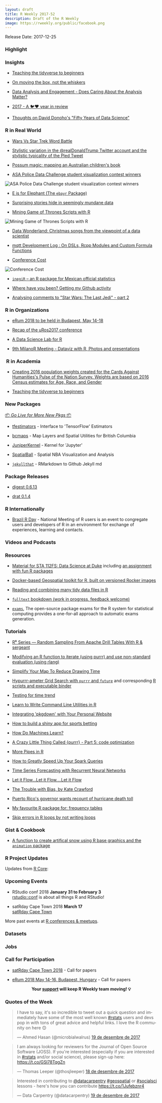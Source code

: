 ```yaml
---
layout: draft
title: R Weekly 2017-52
description: Draft of the R Weekly
image: https://rweekly.org/public/facebook.png
---
```


Release Date: 2017-12-25

###  Highlight



### Insights

+ [Teaching the tidyverse to beginners](http://www.brodrigues.co/blog/2017-12-17-teaching_tidyverse/)

+ [On moving the box, not the whiskers](http://rex-analytics.com/moving-box-not-whiskers/)

+ [Data Analysis and Engagement - Does Caring About the Analysis Matter?](https://simplystatistics.org/2017/12/18/data-analysis-and-engagement-does-caring-matter/)

+ [2017 - A 🐦❤️ year in review](https://maraaverick.rbind.io/2017/12/2017-a-year-in-review/)

+ [Thoughts on David Donoho's "Fifty Years of Data Science"](https://simplystatistics.org/2017/12/20/thoughts-on-david-donoho-s-fifty-years-of-data-science/)


### R in Real World

+ [Wars Vs Star Trek Word Battle](https://kkulma.github.io/2017-12-16-star-wars-vs-star-trek-word-battle/)

+ [Stylistic variation in the @realDonaldTrump Twitter account and the stylistic typicality of the Pled Tweet](http://rpubs.com/jwgrieve/340342)

+ [Possum magic: mapping an Australian children's book](http://www.masalmon.eu/2017/12/16/possummagic/)

+ [ASA Police Data Challenge student visualization contest winners](http://blog.revolutionanalytics.com/2017/12/police-data-challenge.html)

![ASA Police Data Challenge student visualization contest winners](https://revolution-computing.typepad.com/.a/6a010534b1db25970b01b7c93c52ab970b-800wi)

+ [E is for Elephant (The `ebayr` Package)](http://giorasimchoni.com/2017/12/19/2017-12-19-e-is-for-elephant-the-ebayr-package/)

+ [Surprising stories hide in seemingly mundane data](https://thinkr.biz/2017/12/20/geospatial/)

+ [Mining Game of Thrones Scripts with R](https://www.gokhanciflikli.com/post/game-of-thrones/)

![Mining Game of Thrones Scripts with R](https://image.ibb.co/fWZSx6/westeros.png)

+ [Data Wonderland: Christmas songs from the viewpoint of a data scientist](https://blog.eoda.de/2017/12/19/data-wonderland-christmas-songs-from-the-viewpoint-of-a-data-scientist/)

+ [mqtt Development Log : On DSLs, Rcpp Modules and Custom Formula Functions](https://rud.is/b/2017/12/17/mqtt-development-log-on-dsls-rcpp-modules-and-custom-formula-functions/)

+ [Conference Cost](http://blog.jumpingrivers.com/posts/2017/conference_cost_2017/)

![Conference Cost](http://blog.jumpingrivers.com/posts/2017/2017-17-12-conference_cost_files/figure-html/conf-cost-1.svg)

+ [`inegiR` – an R package for Mexican official statistics](https://www.r-bloggers.com/inegir-an-r-package-for-mexican-official-statistics/)

+ [Where have you been? Getting my Github activity](http://www.masalmon.eu/2017/12/21/wherehaveyoubeen/)

+ [Analysing comments to "Star Wars: The Last Jedi" - part 2](https://johannesfriedrich.github.io/2017-12-21-SWU-Analysis-wordcloud/)

###  R in Organizations


+ [eRum 2018 to be held in Budapest, May 14-18](http://blog.revolutionanalytics.com/2017/12/erum-2018.html)

+ [Recap of the uRos2017 conference](https://www.r-consortium.org/uncategorized/2017/12/20/recap-uros2017-conference)

+ [A Data Science Lab for R](https://rviews.rstudio.com/2017/12/20/rstudio-server-quick-start/)

+ [9th MilanoR Meeting - Dataviz with R, Photos and presentations](http://www.milanor.net/blog/9th-milanor-dataviz-presentations-photos/)

###  R in Academia

+ [Creating 2016 population weights created for the Cards Against Humanities's Pulse of the Nation Survey. Weights are based on 2016 Census estimates for Age, Race, and Gender](https://github.com/Adamishere/CAH_Weighting)

+ [Teaching the tidyverse to beginners](http://www.brodrigues.co/blog/2017-12-17-teaching_tidyverse/)

###  New Packages

<p class="added-hostname"><a href="https://rweekly.org/live" target="_blank" class="externalLink">📦 <i>Go Live for More New Pkgs</i> 📦</a></p>

+ [tfestimators](https://cran.r-project.org/web/packages/tfestimators/index.html) - Interface to 'TensorFlow' Estimators

+ [bcmaps](https://cloud.r-project.org/web/packages/bcmaps/index.html) - Map Layers and Spatial Utilities for British Columbia

+ [JuniperKernel](https://cloud.r-project.org/web/packages/JuniperKernel/index.html) - Kernel for 'Jupyter'

+ [SpatialBall](https://cran.r-project.org/web/packages/SpatialBall/index.html) - Spatial NBA Visualization and Analysis

+ [`jekyllthat`](https://github.com/ColinFay/jekyllthat) - RMarkdown to Github Jekyll md

### Package Releases


+ [digest 0.6.13](http://dirk.eddelbuettel.com/blog/2017/12/16#digest_0.6.13)

+ [drat 0.1.4](http://dirk.eddelbuettel.com/blog/2017/12/16#drat_0.1.4)


###  R Internationally

+ [Brazil R Day](http://rday.leg.ufpr.br/) - National Meeting of R users is an event to congregate users and developers of R in an environment for exchange of experiences, learning
and contacts.



###  Videos and Podcasts




###  Resources

+ [Material for STA 112FS: Data Science at Duke](http://www2.stat.duke.edu/courses/Fall17/sta112.01/) including [an assignment with fun R packages](http://www2.stat.duke.edu/courses/Fall17/sta112.01/assignment/08-mini-hw.html)

+ [Docker-based Geospatial toolkit for R, built on versioned Rocker images](https://hub.docker.com/r/rocker/geospatial/)

+ [Reading and combining many tidy data files in R](http://serialmentor.com/blog/2016/6/13/reading-and-combining-many-tidy-data-files-in-R)

+ [`fulltext` bookdown (work in progress, feedback welcome)](https://ropensci.github.io/fulltext-book/index.html)

+ [`exams`](http://www.r-exams.org/), The open-source package exams for the R system for statistical computing provides a one-for-all approach to automatic exams generation.

###  Tutorials

+ [R⁶ Series — Random Sampling From Apache Drill Tables With R & sergeant](https://rud.is/b/2017/12/20/r%e2%81%b6-series-random-sampling-from-apache-drill-tables-with-r-sergeant/)

+ [Modifying an R function to iterate (using purrr) and use non-standard evaluation (using rlang)](https://jrosen48.github.io/blog/modifying-an-r-function-to-use-non-standard-evaluation/)

+ [Simplify Your Map To Reduce Drawing Time](https://seasmith.github.io/blog/simplify_your_map_to_reduce_drawing_time/)

+ [Hypurrr-ameter Grid Search with `purrr` and `future`](https://matthewdharris.com/2017/12/18/hypurrr-ameter-grid-search-with-purrr-and-future/) and corresponding [R scripts and executable binder](https://github.com/mrecos/hypurrr-ameters)

+ [Testing for time trend](https://nxskok.github.io/blog/2017/12/16/testing-for-time-trend/)

+ [Learn to Write Command Line Utilities in R](http://blog.sellorm.com/2017/12/18/learn-to-write-command-line-utilities-in-r/)

+ [Integrating 'pkgdown' with Your Personal Website](http://enpiar.com/2017/12/18/integrating-pkgdown-with-your-personal-website/r)

+ [How to build a shiny app for sports betting](https://myrplayground.wordpress.com/2017/12/19/how-to-build-a-shiny-app-for-sports-betting-part-3/)

+ [How Do Machines Learn?](https://simplystatistics.org/2017/12/19/how-do-machines-learn/)

+ [A Crazy Little Thing Called {purrr} - Part 5: code optimization](http://colinfay.me/purrr-code-optim/)

+ [More Pipes in R](http://www.win-vector.com/blog/2017/12/more-pipes-in-r/)

+ [How to Greatly Speed Up Your Spark Queries](http://www.win-vector.com/blog/2017/12/how-to-greatly-speed-up-your-spark-queries/)

+ [Time Series Forecasting with Recurrent Neural Networks](https://tensorflow.rstudio.com/blog/time-series-forecasting-with-recurrent-neural-networks.html)

+ [Let it Flow...Let it Flow....Let it Flow](https://johnmackintosh.com/2017-12-19-flow/)

+ [The Trouble with Bias, by Kate Crawford](http://blog.revolutionanalytics.com/2017/12/the-trouble-with-bias-by-kate-crawford.html)

+ [Puerto Rico's governor wants recount of hurricane death toll](https://simplystatistics.org/2017/12/19/puerto-rico-s-governor-wants-recount-of-hurricane-death-toll/)

+ [My favourite R package for: frequency tables](https://dabblingwithdata.wordpress.com/2017/12/20/my-favourite-r-package-for-frequency-tables/)

+ [Skip errors in R loops by not writing loops](http://blog.rdata.lu/post/2017-12-21-skip-errors-in-r-by-not-writing-loops/)

### Gist & Cookbook

+ [A function to create artifical snow using R base graphics and the `animation` package ](https://gist.github.com/ikosmidis/e75ffef29fc356ba54c2b42c1ca3ba98)

<!--<div class="post-more-begin"></div><div class="post-more-end"></div>-->


###  R Project Updates

Updates from [R Core](http://developer.r-project.org/blosxom.cgi/R-devel/NEWS):




###  Upcoming Events

+ RStudio conf 2018 **January 31 to February 3** <br />
[rstudio::conf](https://www.rstudio.com/conference/) is about all things R and RStudio!

+ satRday Cape Town 2018 **March 17** <br />
[satRday Cape Town](http://capetown2018.satrdays.org/)

<!-- + R/Finance 2018 **June 1 and 2** <br />
[Applied Finance with R](http://www.rinfinance.com).

+ [CascadiaRConf](https://cascadiarconf.com/) **June 2, 2018**
Portland, OR, US

+ [7eme Rencontres R](https://r2018-rennes.sciencesconf.org/)  **5 & 6 July 2018** <br />
Rennes - Agrocampus

+ useR! 2018 **July 10, 2018** <br />
The annual useR! conference is the main meeting of the international R user and developer community. -->

More past events at [R conferences & meetups](https://conf.rweekly.org).

### Datasets



### Jobs



###  Call for Participation

+ [satRday Cape Town 2018](http://capetown2018.satrdays.org/#callforpapers) - Call for papers

+ [eRum 2018 May 14-16, Budapest, Hungary](http://2018.erum.io/#cfp) - Call for papers

<p class="hide-support added-hostname support-rweekly" style="text-align: center;font-weight: bold;">Your <a class="non-visited externalLink" href="https://www.patreon.com/rweekly" onclick="pas(this)">support</a> will keep R Weekly team moving! 💡</p>

###  Quotes of the Week

<blockquote class="twitter-tweet" data-lang="ca"><p lang="en" dir="ltr">I have to say, it&#39;s so incredible to tweet out a quick question and immediately have some of the most well known <a href="https://twitter.com/hashtag/rstats?src=hash&amp;ref_src=twsrc%5Etfw">#rstats</a> users and devs pop in with tons of great advice and helpful links. I love the R community on here 😊</p>&mdash; Ahmed Hasan (@microbialwalrus) <a href="https://twitter.com/microbialwalrus/status/942911918334935044?ref_src=twsrc%5Etfw">19 de desembre de 2017</a></blockquote>

<blockquote class="twitter-tweet" data-lang="ca"><p lang="en" dir="ltr">I am always looking for reviewers for the Journal of Open Source Software (JOSS). If you&#39;re interested (especially if you are interested in <a href="https://twitter.com/hashtag/rstats?src=hash&amp;ref_src=twsrc%5Etfw">#rstats</a> and/or social science), please sign-up here: <a href="https://t.co/GSl78TqgZn">https://t.co/GSl78TqgZn</a></p>&mdash; Thomas Leeper (@thosjleeper) <a href="https://twitter.com/thosjleeper/status/942684699599699969?ref_src=twsrc%5Etfw">18 de desembre de 2017</a></blockquote>

<blockquote class="twitter-tweet" data-lang="ca"><p lang="en" dir="ltr">Interested in contributing to <a href="https://twitter.com/datacarpentry?ref_src=twsrc%5Etfw">@datacarpentry</a> <a href="https://twitter.com/hashtag/geospatial?src=hash&amp;ref_src=twsrc%5Etfw">#geospatial</a> or <a href="https://twitter.com/hashtag/socialsci?src=hash&amp;ref_src=twsrc%5Etfw">#socialsci</a> lessons - here&#39;s how you can contribute <a href="https://t.co/1Jufebznr4">https://t.co/1Jufebznr4</a></p>&mdash; Data Carpentry (@datacarpentry) <a href="https://twitter.com/datacarpentry/status/943106207585316864?ref_src=twsrc%5Etfw">19 de desembre de 2017</a></blockquote>
